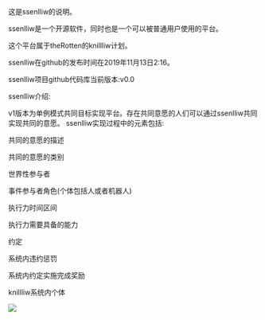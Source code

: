 这是ssenlliw的说明。


ssenlliw是一个开源软件，同时也是一个可以被普通用户使用的平台。

这个平台属于theRotten的knillliw计划。

ssenlliw在github的发布时间在2019年11月13日2:16。

ssenlliw项目github代码库当前版本:v0.0

ssenlliw介绍:

v1版本为单例模式共同目标实现平台。存在共同意愿的人们可以通过ssenlliw共同实现共同的意愿。
ssenlliw实现过程中的元素包括:

共同的意愿的描述

共同的意愿的类别

世界性参与者

事件参与者角色(个体包括人或者机器人)

执行力时间区间

执行力需要具备的能力

约定

系统内违约惩罚

系统内约定实施完成奖励

knillliw系统内个体


<img src="https://timgsa.baidu.com/timg?image&quality=80&size=b9999_10000&sec=1573665485825&di=4ae3c3c32150017e8729c873527dac71&imgtype=0&src=http%3A%2F%2Fpics2.baidu.com%2Ffeed%2F3c6d55fbb2fb43160cb0beb1098dfa2608f7d379.jpeg%3Ftoken%3Def15a77a596cea64aa7a197929947e10%26s%3D29808C5C5271E9C6179FDE02030060D9" ></img>
